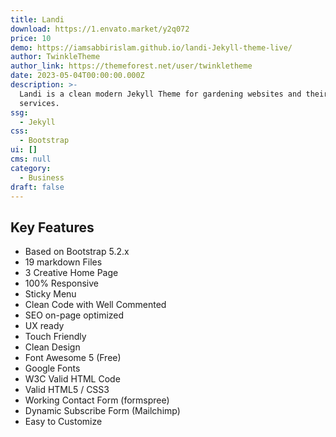 ```yaml
---
title: Landi
download: https://1.envato.market/y2q072
price: 10
demo: https://iamsabbirislam.github.io/landi-Jekyll-theme-live/
author: TwinkleTheme
author_link: https://themeforest.net/user/twinkletheme
date: 2023-05-04T00:00:00.000Z
description: >-
  Landi is a clean modern Jekyll Theme for gardening websites and their related
  services.
ssg:
  - Jekyll
css:
  - Bootstrap
ui: []
cms: null
category:
  - Business
draft: false
---
```

## Key Features

- Based on Bootstrap 5.2.x
- 19 markdown Files
- 3 Creative Home Page
- 100% Responsive
- Sticky Menu
- Clean Code with Well Commented
- SEO on-page optimized
- UX ready
- Touch Friendly
- Clean Design
- Font Awesome 5 (Free)
- Google Fonts
- W3C Valid HTML Code
- Valid HTML5 / CSS3
- Working Contact Form (formspree)
- Dynamic Subscribe Form (Mailchimp)
- Easy to Customize
